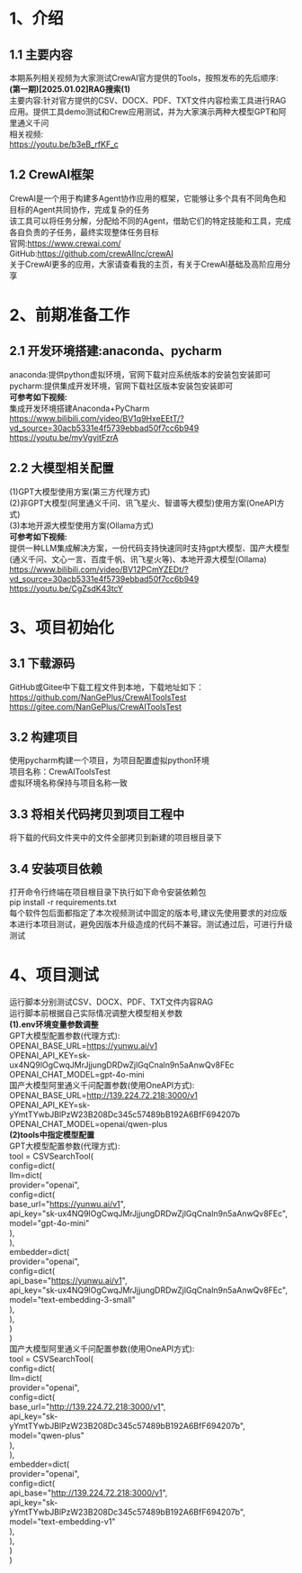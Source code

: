 # 1、介绍
## 1.1 主要内容                                                 
本期系列相关视频为大家测试CrewAI官方提供的Tools，按照发布的先后顺序:                          
**(第一期)[2025.01.02]RAG搜索(1)**               
主要内容:针对官方提供的CSV、DOCX、PDF、TXT文件内容检索工具进行RAG应用。提供工具demo测试和Crew应用测试，并为大家演示两种大模型GPT和阿里通义千问                 
相关视频:                
https://youtu.be/b3eB_rfKF_c                     

## 1.2 CrewAI框架           
CrewAI是一个用于构建多Agent协作应用的框架，它能够让多个具有不同角色和目标的Agent共同协作，完成复杂的任务                          
该工具可以将任务分解，分配给不同的Agent，借助它们的特定技能和工具，完成各自负责的子任务，最终实现整体任务目标              
官网:https://www.crewai.com/                                          
GitHub:https://github.com/crewAIInc/crewAI                                           
关于CrewAI更多的应用，大家请查看我的主页，有关于CrewAI基础及高阶应用分享                


# 2、前期准备工作
## 2.1 开发环境搭建:anaconda、pycharm
anaconda:提供python虚拟环境，官网下载对应系统版本的安装包安装即可                                      
pycharm:提供集成开发环境，官网下载社区版本安装包安装即可                                               
**可参考如下视频:**                      
集成开发环境搭建Anaconda+PyCharm                                                          
https://www.bilibili.com/video/BV1q9HxeEEtT/?vd_source=30acb5331e4f5739ebbad50f7cc6b949                             
https://youtu.be/myVgyitFzrA          

## 2.2 大模型相关配置
(1)GPT大模型使用方案(第三方代理方式)                               
(2)非GPT大模型(阿里通义千问、讯飞星火、智谱等大模型)使用方案(OneAPI方式)                         
(3)本地开源大模型使用方案(Ollama方式)                                             
**可参考如下视频:**                                   
提供一种LLM集成解决方案，一份代码支持快速同时支持gpt大模型、国产大模型(通义千问、文心一言、百度千帆、讯飞星火等)、本地开源大模型(Ollama)                       
https://www.bilibili.com/video/BV12PCmYZEDt/?vd_source=30acb5331e4f5739ebbad50f7cc6b949                 
https://youtu.be/CgZsdK43tcY           


# 3、项目初始化
## 3.1 下载源码
GitHub或Gitee中下载工程文件到本地，下载地址如下：                
https://github.com/NanGePlus/CrewAIToolsTest                                                                                
https://gitee.com/NanGePlus/CrewAIToolsTest                                                       

## 3.2 构建项目
使用pycharm构建一个项目，为项目配置虚拟python环境                       
项目名称：CrewAIToolsTest                                                   
虚拟环境名称保持与项目名称一致                                       

## 3.3 将相关代码拷贝到项目工程中           
将下载的代码文件夹中的文件全部拷贝到新建的项目根目录下                      

## 3.4 安装项目依赖          
打开命令行终端在项目根目录下执行如下命令安装依赖包                                            
pip install -r requirements.txt                     
每个软件包后面都指定了本次视频测试中固定的版本号,建议先使用要求的对应版本进行本项目测试，避免因版本升级造成的代码不兼容。测试通过后，可进行升级测试                      


# 4、项目测试          
运行脚本分别测试CSV、DOCX、PDF、TXT文件内容RAG                   
运行脚本前根据自己实际情况调整大模型相关参数                 
**(1).env环境变量参数调整**                    
GPT大模型配置参数(代理方式):                                  
OPENAI_BASE_URL=https://yunwu.ai/v1                          
OPENAI_API_KEY=sk-ux4NQ9lOgCwqJMrJjjungDRDwZjlGqCnaln9n5aAnwQv8FEc                               
OPENAI_CHAT_MODEL=gpt-4o-mini                          
国产大模型阿里通义千问配置参数(使用OneAPI方式):                                                                
OPENAI_BASE_URL=http://139.224.72.218:3000/v1                                            
OPENAI_API_KEY=sk-yYmtTYwbJBlPzW23B208Dc345c57489bB192A6BfF694207b                                                                   
OPENAI_CHAT_MODEL=openai/qwen-plus                                                                   
**(2)tools中指定模型配置**                      
GPT大模型配置参数(代理方式):          
tool = CSVSearchTool(                
    config=dict(                
        llm=dict(                 
            provider="openai",                    
            config=dict(                
                base_url="https://yunwu.ai/v1",                      
                api_key="sk-ux4NQ9lOgCwqJMrJjjungDRDwZjlGqCnaln9n5aAnwQv8FEc",                 
                model="gpt-4o-mini"                
            ),                      
        ),                 
        embedder=dict(                    
            provider="openai",                 
            config=dict(                    
                api_base="https://yunwu.ai/v1",                   
                api_key="sk-ux4NQ9lOgCwqJMrJjjungDRDwZjlGqCnaln9n5aAnwQv8FEc",                    
                model="text-embedding-3-small"                     
            ),                     
        ),                   
    )                     
)                       
国产大模型阿里通义千问配置参数(使用OneAPI方式):        
tool = CSVSearchTool(                
    config=dict(                
        llm=dict(                 
            provider="openai",                    
            config=dict(                
                base_url="http://139.224.72.218:3000/v1",                      
                api_key="sk-yYmtTYwbJBlPzW23B208Dc345c57489bB192A6BfF694207b",                 
                model="qwen-plus"                
            ),                      
        ),                 
        embedder=dict(                    
            provider="openai",                 
            config=dict(                    
                api_base="http://139.224.72.218:3000/v1",                   
                api_key="sk-yYmtTYwbJBlPzW23B208Dc345c57489bB192A6BfF694207b",                    
                model="text-embedding-v1"                     
            ),                     
        ),                   
    )                     
)      




